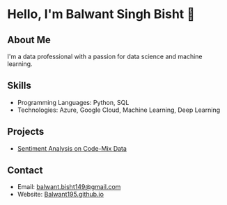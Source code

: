 # Hello, I'm Balwant Singh Bisht 👋

## About Me
I'm a data professional with a passion for data science and machine learning.

## Skills
- Programming Languages: Python, SQL
- Technologies: Azure, Google Cloud, Machine Learning, Deep Learning

## Projects
- [Sentiment Analysis on Code-Mix Data](https://github.com/Balwant195/MTech-Dissertation)

## Contact
- Email: [balwant.bisht149@gmail.com](mailto:balwant.bisht149@gmail.com)
- Website: [Balwant195.github.io](https://Balwant195.github.io)
